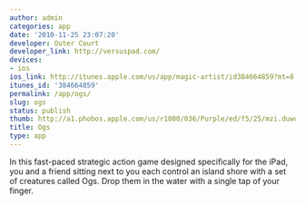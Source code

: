 ```yaml
---
author: admin
categories: app
date: '2010-11-25 23:07:20'
developer: Outer Court
developer_link: http://versuspad.com/
devices: 
- ios
ios_link: http://itunes.apple.com/us/app/magic-artist/id384664859?mt=8
itunes_id: '384664859'
permalink: /app/ogs/
slug: ogs
status: publish
thumb: http://a1.phobos.apple.com/us/r1000/036/Purple/ed/f5/25/mzi.duwuhpcx.175x175-75.jpg
title: Ogs
type: app
---
```


In this fast-paced strategic action game designed specifically for the iPad, you and a friend sitting next to you each control an island shore with a set of creatures called Ogs. Drop them in the water with a single tap of your finger.